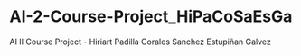 # AI-2-Course-Project_HiPaCoSaEsGa
AI II Course Project - Hiriart Padilla Corales Sanchez Estupiñan Galvez

